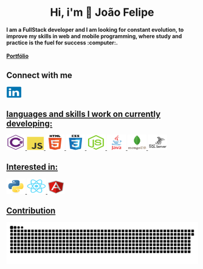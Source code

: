 <h1 align="center">Hi, i'm 👋 João Felipe</h1>

<H4>I am a FullStack developer and I am looking for constant evolution, to improve my skills in web and mobile programming, where study and practice is the fuel for success :computer:.</h4>

[**Portfólio**](https://jfelipeab.github.io/Curriculo/)

## Connect with me
<a href="https://www.linkedin.com/in/joaofelipeaborges/" target="_blank">
<img align="center" alt="Sean-Linkedln" height="30" width="40" src="https://raw.githubusercontent.com/devicons/devicon/master/icons/linkedin/linkedin-original.svg" style="max-width:100%;"
</a>
 
<!--<a href="" target="_blank">
<img align="center" alt="Joao-Facebook" height="30" width="40" src="https://raw.githubusercontent.com/devicons/devicon/master/icons/facebook/facebook-original.svg" style="max-width:100%;"
</a>  

<a href="" target="_blank">
<img align="center" alt="Joao-Instagram" height="30" width="40" src="https://cdn.jsdelivr.net/npm/simple-icons@3.0.1/icons/instagram.svg" style="max-width:100%;"
</a> -->
 
## languages and skills I work on currently developing:
 <img src="https://raw.githubusercontent.com/devicons/devicon/master/icons/csharp/csharp-line.svg" width="50" height="40" style="max-width: 100%;">
 <img src="https://raw.githubusercontent.com/devicons/devicon/master/icons/javascript/javascript-original.svg" width="45" height="35" style="max-width: 100%;"></img>
 <img src="https://raw.githubusercontent.com/devicons/devicon/master/icons/html5/html5-original-wordmark.svg" width="50" height="40" style="max-width: 100%;"></img>
 <img src="https://raw.githubusercontent.com/devicons/devicon/master/icons/css3/css3-original-wordmark.svg" width="50" height="40" style="max-width: 100%;"></img>  
 <img src="https://raw.githubusercontent.com/devicons/devicon/master/icons/nodejs/nodejs-original.svg" width="50" height="40" style="max-width: 100%;"></img>
 <img src="https://raw.githubusercontent.com/devicons/devicon/master/icons/java/java-original-wordmark.svg" width="50" height="40" style="max-width: 100%;"></img> 
 <img src="https://raw.githubusercontent.com/devicons/devicon/master/icons/mongodb/mongodb-original-wordmark.svg" width="50" height="40" style="max-width: 100%;">
 <img src="https://raw.githubusercontent.com/devicons/devicon/master/icons/microsoftsqlserver/microsoftsqlserver-plain-wordmark.svg" width="50" height="40" style="max-width: 100%;">
 
 ## Interested in:
 <img src="https://raw.githubusercontent.com/devicons/devicon/master/icons/python/python-original.svg" width="50" height="40" style="max-width: 100%;"></img>
 <img src="https://raw.githubusercontent.com/devicons/devicon/master/icons/react/react-original.svg" width="50" height="40" style="max-width: 100%;"></img>
 <img src="https://raw.githubusercontent.com/devicons/devicon/master/icons/angularjs/angularjs-original.svg" width="45" height="35" style="max-width: 100%;"></img>
 </img>
 
 ## Contribution
   ![Snake animation](https://github.com/JFelipeAB/JFelipeAB/blob/main/github-contribution-grid-snake.svg)
 
